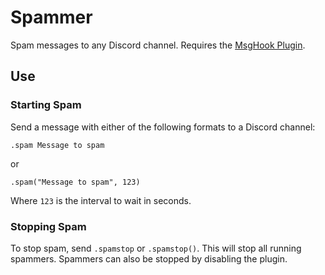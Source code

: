 # Spammer

Spam messages to any Discord channel.
Requires the [MsgHook Plugin](https://github.com/MysteryBlokHed/BetterDiscordPlugins/blob/master/plugins/MsgHook).

## Use

### Starting Spam

Send a message with either of the following formats to a Discord channel:

```text
.spam Message to spam
```

or

```text
.spam("Message to spam", 123)
```

Where `123` is the interval to wait in seconds.

### Stopping Spam

To stop spam, send `.spamstop` or `.spamstop()`. This will stop all running spammers.
Spammers can also be stopped by disabling the plugin.
